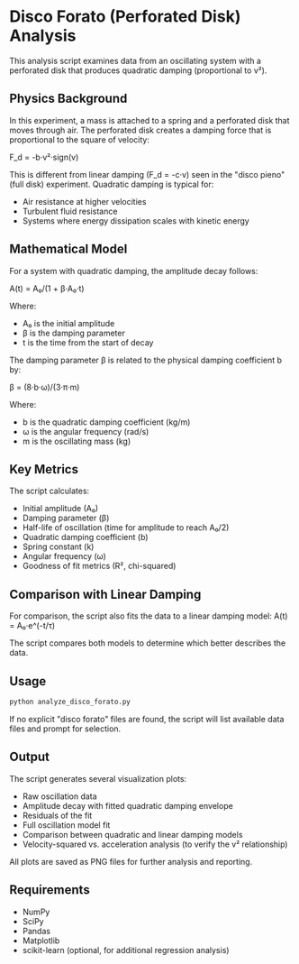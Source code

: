 # Disco Forato (Perforated Disk) Analysis

This analysis script examines data from an oscillating system with a perforated disk that produces quadratic damping (proportional to v²).

## Physics Background

In this experiment, a mass is attached to a spring and a perforated disk that moves through air. The perforated disk creates a damping force that is proportional to the square of velocity:

F_d = -b·v²·sign(v)

This is different from linear damping (F_d = -c·v) seen in the "disco pieno" (full disk) experiment. Quadratic damping is typical for:
- Air resistance at higher velocities
- Turbulent fluid resistance
- Systems where energy dissipation scales with kinetic energy

## Mathematical Model

For a system with quadratic damping, the amplitude decay follows:

A(t) = A₀/(1 + β·A₀·t)

Where:
- A₀ is the initial amplitude
- β is the damping parameter
- t is the time from the start of decay

The damping parameter β is related to the physical damping coefficient b by:

β = (8·b·ω)/(3·π·m)

Where:
- b is the quadratic damping coefficient (kg/m)
- ω is the angular frequency (rad/s)
- m is the oscillating mass (kg)

## Key Metrics

The script calculates:
- Initial amplitude (A₀)
- Damping parameter (β)
- Half-life of oscillation (time for amplitude to reach A₀/2)
- Quadratic damping coefficient (b)
- Spring constant (k)
- Angular frequency (ω)
- Goodness of fit metrics (R², chi-squared)

## Comparison with Linear Damping

For comparison, the script also fits the data to a linear damping model:
A(t) = A₀·e^(-t/τ)

The script compares both models to determine which better describes the data.

## Usage

```python
python analyze_disco_forato.py
```

If no explicit "disco forato" files are found, the script will list available data files and prompt for selection.

## Output

The script generates several visualization plots:
- Raw oscillation data
- Amplitude decay with fitted quadratic damping envelope
- Residuals of the fit
- Full oscillation model fit
- Comparison between quadratic and linear damping models
- Velocity-squared vs. acceleration analysis (to verify the v² relationship)

All plots are saved as PNG files for further analysis and reporting.

## Requirements

- NumPy
- SciPy
- Pandas
- Matplotlib
- scikit-learn (optional, for additional regression analysis)